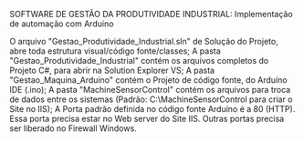 SOFTWARE DE GESTÃO DA PRODUTIVIDADE INDUSTRIAL: Implementação de automação com Arduino

O arquivo "Gestao_Produtividade_Industrial.sln" de Solução do Projeto, abre toda estrutura visual/código fonte/classes;
A pasta "Gestao_Produtividade_Industrial" contém os arquivos completos do Projeto C#, para abrir na Solution Explorer VS;
A pasta "Gestao_Maquina_Arduino" contém o Projeto de código fonte, do Arduíno IDE (.ino);
A pasta "MachineSensorControl" contém os arquivos para troca de dados entre os sistemas (Padrão: C:\MachineSensorControl para criar o Site no IIS);
A Porta padrão definida no código fonte Arduíno é a 80 (HTTP). Essa porta precisa estar no Web server do Site IIS. Outras portas precisa ser liberado no Firewall Windows.
